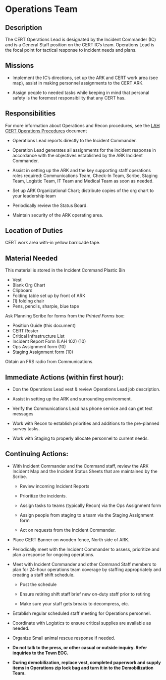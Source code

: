 
# Operations Team

## Description

The CERT Operations Lead is designated by the Incident Commander \(IC\) and
is a General Staff position on the CERT IC’s team. Operations Lead is the
focal point for tactical response to incident needs and plans.

## Missions

* Implement the IC’s directions, set up the ARK and CERT work area \(see map\),
assist in making personnel assignments to the CERT ARK.

* Assign people to needed tasks while keeping in mind that personal safety is the foremost responsibility that any CERT has.

## Responsibilities

For more information about Operations and Recon procedures, see the
[LAH CERT Operations Procedures](https://lah-cert-ops-documentation.readthedocs.io/en/latest/index.html)
document

* Operations Lead reports directly to the Incident Commander.

* Operation Lead generates all assignments for the incident response in
accordance with the objectives established by the ARK Incident Commander.


* Assist in setting up the ARK and the key supporting staff operations roles required:
Communications Team, Check-In Team, Scribe, Staging Team,
Logistic Team, IT Team and Medical Team as soon as needed.

* Set up ARK Organizational Chart; distribute copies of the org chart to
your leadership team

* Periodically review the Status Board.

* Maintain security of the ARK operating area.

## Location of Duties

CERT work area with-in yellow barricade tape.

## Material Needed

This material is stored in the Incident Command Plastic Bin

* Vest
* Blank Org Chart
* Clipboard
* Folding table set up by front of ARK
* \(1\) folding chair
* Pens, pencils, sharpie, blue tape

Ask Planning Scribe for forms from the *Printed Forms* box:

* Position Guide (this document)
* CERT Roster
* Critical Infrastructure List
* Incident Report Form (LAH 102) (10)
* Ops Assignment form (10)
* Staging Assignment form (10)

Obtain an FRS radio from Communications.


## Immediate Actions \(within first hour\):

* Don the Operations Lead vest & review Operations Lead job description.

* Assist in setting up the ARK and surrounding environment.

* Verify the Communications Lead has phone service and can get text messages

* Work with Recon to establish priorities and additions to the pre-planned survey tasks.

* Work with Staging to properly allocate personnel to current needs.

## Continuing Actions:

* With Incident Commander and the Command staff, review the ARK Incident Map and the Incident Status Sheets that are maintained by the Scribe.

  * Review incoming Incident Reports

  * Prioritize the incidents.

  * Assign tasks to teams (typically Recon) via the Ops Assignment form

  * Assign people from staging to a team via the Staging Assignment form

  * Act on requests from the Incident Commander.

* Place CERT Banner on wooden fence, North side of ARK.

* Periodically meet with the Incident Commander to assess, prioritize and plan a response for ongoing operations.

* Meet with Incident Commander and other Command Staff members to plan for 24-hour operations team coverage by staffing appropriately and creating a staff shift schedule.

  * Post the schedule

  * Ensure retiring shift staff brief new on-duty staff prior to retiring

  * Make sure your staff gets breaks to decompress, etc.

* Establish regular scheduled staff meeting for Operations personnel.

* Coordinate with Logistics to ensure critical supplies are available as needed.

* Organize Small animal rescue response if needed.

* **Do not talk to the press, or other casual or outside inquiry. Refer inquiries to the Town EOC.**

* **During demobilization, replace vest, completed paperwork and supply items in Operations zip lock bag and turn it in to the Demobilization Team.**



